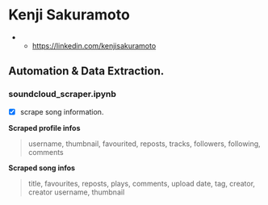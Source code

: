# Kenji Sakuramoto

* * https://linkedin.com/kenjisakuramoto

## Automation & Data Extraction.
### soundcloud_scraper.ipynb
- [x] scrape song information. 

**Scraped profile infos** 
> username, thumbnail, favourited, reposts, tracks, followers, following, comments

**Scraped song infos**
> title, favourites, reposts, plays, comments, upload date, tag, creator, creator username, thumbnail
